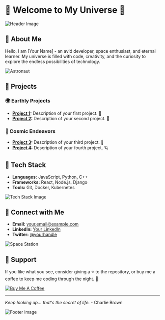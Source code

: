 # 🌌 Welcome to My Universe 🌌

![Header Image](https://images.unsplash.com/photo-1547275535-3ec7c2e50416?crop=entropy&cs=tinysrgb&fit=max&fm=jpg&ixid=MnwzNjUyOXwwfDF8c2VhcmNofDJ8fHNwYWNlfGVufDB8fHx8MTYyNjc1NzEyMA&ixlib=rb-1.2.1&q=80&w=1080)

## 🚀 About Me

Hello, I am [Your Name] - an avid developer, space enthusiast, and eternal learner. My universe is filled with code, creativity, and the curiosity to explore the endless possibilities of technology.

![Astronaut](https://images.unsplash.com/photo-1446776811953-b23d57bd21aa?crop=entropy&cs=tinysrgb&fit=max&fm=jpg&ixid=MnwzNjUyOXwwfDF8c2VhcmNofDF8fGFzdHJvbmF1dHxlbnwwfHx8fDE2MjY3NTcxMjA&ixlib=rb-1.2.1&q=80&w=1080)

## 🌠 Projects

### 🌍 Earthly Projects
- **[Project 1](link_to_project1):** Description of your first project. 🌟
- **[Project 2](link_to_project2):** Description of your second project. 🚀

### 🌌 Cosmic Endeavors
- **[Project 3](link_to_project3):** Description of your third project. 🌠
- **[Project 4](link_to_project4):** Description of your fourth project. 🪐

## 🌌 Tech Stack

- **Languages:** JavaScript, Python, C++
- **Frameworks:** React, Node.js, Django
- **Tools:** Git, Docker, Kubernetes

![Tech Stack Image](https://images.unsplash.com/photo-1510511459019-5dda7724fd87?crop=entropy&cs=tinysrgb&fit=max&fm=jpg&ixid=MnwzNjUyOXwwfDF8c2VhcmNofDEwfHx0ZWNofGVufDB8fHx8MTYyNjc1NzEyMQ&ixlib=rb-1.2.1&q=80&w=1080)

## 🌌 Connect with Me

- **Email:** your.email@example.com
- **LinkedIn:** [Your LinkedIn](https://linkedin.com/in/yourprofile)
- **Twitter:** [@yourhandle](https://twitter.com/yourhandle)

![Space Station](https://images.unsplash.com/photo-1536207299870-9ecdb5c5882e?crop=entropy&cs=tinysrgb&fit=max&fm=jpg&ixid=MnwzNjUyOXwwfDF8c2VhcmNofDN8fHNwYWNlfGVufDB8fHx8MTYyNjc1NzEyMQ&ixlib=rb-1.2.1&q=80&w=1080)

## 🌟 Support

If you like what you see, consider giving a ⭐ to the repository, or buy me a coffee to keep me coding through the night. 🌠

[![Buy Me A Coffee](https://img.shields.io/badge/Buy%20Me%20A%20Coffee-%23FFDD00.svg?&style=flat-square&logo=buy-me-a-coffee&logoColor=black)](https://www.buymeacoffee.com/yourhandle)

---

*Keep looking up... that's the secret of life.* - Charlie Brown

![Footer Image](https://images.unsplash.com/photo-1504384308090-c894fdcc538d?crop=entropy&cs=tinysrgb&fit=max&fm=jpg&ixid=MnwzNjUyOXwwfDF8c2VhcmNofDV8fHNwYWNlfGVufDB8fHx8MTYyNjc1NzEyMQ&ixlib=rb-1.2.1&q=80&w=1080)
